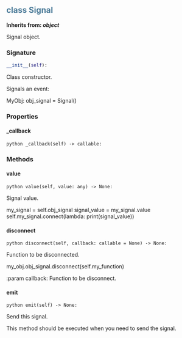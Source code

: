 #  

## <h2 style="color: #4d7c99;">class Signal</h2>


**Inherits from: _object_**

Signal object.


### Signature

```python
__init__(self):
```

Class constructor.

  Signals an event:

   MyObj:
    obj_signal = Signal()

    


### Properties


#### _callback

```python _callback(self) -> callable:```


### Methods


#### value

```python value(self, value: any) -> None:```

Signal value.

   my_signal = self.obj_signal
   signal_value = my_signal.value
   self.my_signal.connect(lambda: print(signal_value))
  

#### disconnect

```python disconnect(self, callback: callable = None) -> None:```

Function to be disconnected.

   my_obj.obj_signal.disconnect(self.my_function)

  :param callback: Function to be disconnect.
  

#### emit

```python emit(self) -> None:```

Send this signal.

  This method should be executed when you need to send the signal.
  
